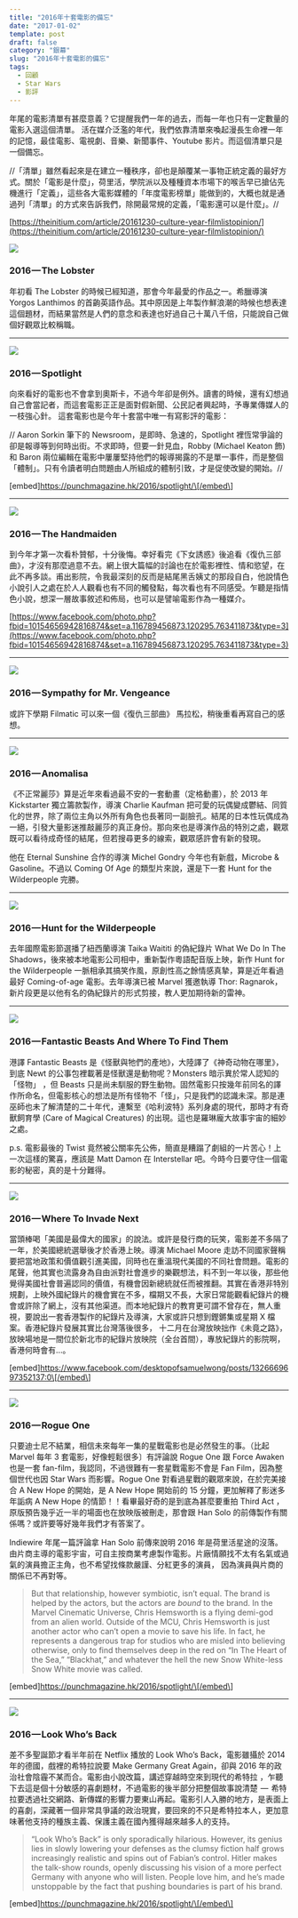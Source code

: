 ```yaml
---
title: "2016年十套電影的備忘"
date: "2017-01-02"
template: post
draft: false
category: "銀幕"
slug: "2016年十套電影的備忘"
tags:
  - 回顧
  - Star Wars
  - 影評
---
```


年尾的電影清單有甚麼意義？它提醒我們一年的過去，而每一年也只有一定數量的電影入選這個清單。 活在媒介泛濫的年代，我們依靠清單來喚起漫長生命裡一年的記憶，最佳電影、電視劇、音樂、新聞事件、Youtube 影片。而這個清單只是一個備忘。

//「清單」雖然看起來是在建立一種秩序，卻也是顛覆某一事物正統定義的最好方式。關於「電影是什麼」，荷里活，學院派以及種種資本市場下的喉舌早已搶佔先機進行「定義」，這些各大電影媒體的「年度電影榜單」能做到的，大概也就是通過列「清單」的方式來告訴我們，除開最常規的定義，「電影還可以是什麼」。//

[https://theinitium.com/article/20161230-culture-year-filmlistopinion/](https://theinitium.com/article/20161230-culture-year-filmlistopinion/)

![](/media/8ecdd-1onv7djqqvqbzlkt7knw1sg.jpeg)

### 2016 — The Lobster

年初看 The Lobster 的時候已經知道，那會今年最愛的作品之一。希臘導演 Yorgos Lanthimos 的首齣英語作品。其中原因是上年製作鮮浪潮的時候也想表達這個題材，而結果當然是人們的意念和表達也好過自己十萬八千倍，只能說自己做個好觀眾比較稱職。

---

![](/media/51191-1om06eszdo-b_lpi_kqo_2w.jpeg)

### 2016 — Spotlight

向來看好的電影也不會拿到奧斯卡，不過今年卻是例外。讀書的時候，還有幻想過自己會當記者，而這套電影正正是面對假新聞、公民記者興起時，予專業傳媒人的一枝強心針。 這套電影也是今年十套當中唯一有寫影評的電影：

// Aaron Sorkin 筆下的 Newsroom，是即時、急速的，Spotlight 裡恆常爭論的卻是報導等到何時出街。不求即時，但要一針見血，Robby (Michael Keaton 飾) 和 Baron 兩位編輯在電影中屢屢堅持他們的報導揭露的不是單一事件，而是整個「體制」。只有令讀者明白問題由人所組成的體制引致，才是促使改變的開始。//

\[embed\]https://punchmagazine.hk/2016/spotlight/\[/embed\]

---

![](/media/c5c09-18l149s-a09sswied7tuwda.jpeg)

### 2016 — The Handmaiden

到今年才第一次看朴贊郁，十分後悔。幸好看完《下女誘惑》後追看《復仇三部曲》，才沒有那麼過意不去。網上很大篇幅的討論也在於電影裡性、情和慾望，在此不再多談。甫出影院，令我最深刻的反而是結尾黑舌姨丈的那段自白，他說情色小說引人之處在於人人觀看也有不同的觸發點，每次看也有不同感受。乍聽是指情色小說，想深一層故事敘述和佈局，也可以是譬喻電影作為一種媒介。

[https://www.facebook.com/photo.php?fbid=10154656942816874&set=a.116789456873.120295.763411873&type=3](https://www.facebook.com/photo.php?fbid=10154656942816874&set=a.116789456873.120295.763411873&type=3)

---

![](/media/0c3f0-1nnrdqfwccxyr-iu_yhsxug.jpeg)

### 2016 — Sympathy for Mr. Vengeance

或許下學期 Filmatic 可以來一個《復仇三部曲》 馬拉松，稍後重看再寫自己的感想。

---

![](/media/a16e8-1a9xkdfarwrv62gzzj3njmw.jpeg)

### 2016 — Anomalisa

《不正常麗莎》算是近年來看過最不安的一套動畫（定格動畫），於 2013 年 Kickstarter 獨立籌款製作，導演 Charlie Kaufman 把可愛的玩偶變成鬱結、同質化的世界，除了兩位主角以外所有角色也長著同一副臉孔。結尾的日本性玩偶成為一絕，引發大量影迷推敲麗莎的真正身份。那向來也是導演作品的特別之處，觀眾既可以看待成奇怪的結尾，但若搜尋更多的線索，觀眾感許會有新的發現。

他在 Eternal Sunshine 合作的導演 Michel Gondry 今年也有新戲，Microbe & Gasoline。不過以 Coming Of Age 的類型片來說，還是下一套 Hunt for the Wilderpeople 完勝。

---

![](/media/f6bf2-1frnbtg02gsi90cun08h56w.jpeg)

### **2016 — Hunt for the Wilderpeople**

去年國際電影節選播了紐西蘭導演 Taika Waititi 的偽紀錄片 What We Do In The Shadows，後來被本地電影公司相中，重新製作粵語配音版上映，新作 Hunt for the Wilderpeople 一脈相承其搞笑作風，原創性高之餘情感真摯，算是近年看過最好 Coming-of-age 電影。去年導演已被 Marvel 獲邀執導 Thor: Ragnarok，新片段更是以他有名的偽紀錄片的形式剪接，教人更加期待新的雷神。

---

![](/media/02bb3-1y81eqlkv5jby0yoe8fjujw.jpeg)

### 2016 — Fantastic Beasts And Where To Find Them

港譯 Fantastic Beasts 是《怪獸與牠們的產地》，大陸譯了《神奇动物在哪里》，到底 Newt 的公事包裡載著是怪獸還是動物呢？Monsters 暗示異於常人認知的「怪物」 ，但 Beasts 只是尚未馴服的野生動物。固然電影只按幾年前同名的譯作所命名，但電影核心的想法是所有怪物不「怪」，只是我們的認識未深。那是連巫師也未了解清楚的二十年代，連繫至《哈利波特》系列身處的現代，那時才有奇獸飼育學 (Care of Magical Creatures) 的出現。這也是羅琳龐大故事宇宙的細妙之處。

p.s. 電影最後的 Twist 竟然被公關率先公佈，簡直是糟蹋了劇組的一片苦心！上一次這樣的驚喜，應該是 Matt Damon 在 Interstellar 吧。今時今日要守住一個電影的秘密，真的是十分難得。

---

![](/media/0a5b6-1f7opavnf9ze2plbr5n-wpa.jpeg)

### **2016 — Where To Invade Next**

當頭棒喝「美國是最偉大的國家」的說法。或許是發行商的玩笑，電影差不多隔了一年，於美國總統選舉後才於香港上映。導演 Michael Moore 走訪不同國家聲稱要把當地政策和價值觀引進美國，同時也在重溫現代美國的不同社會問題。電影的尾聲，他其實也流露身為自由派對社會進步的樂觀想法，料不到一年以後，那些他覺得美國社會普遍認同的價值，有機會因新總統就任而被推翻。其實在香港非特別規劃，上映外國紀錄片的機會實在不多，檔期又不長，大家日常能觀看紀錄片的機會或許除了網上，沒有其他渠道。而本地紀錄片的教育更可謂不曾存在，無人重視，要說出一套香港製作的紀錄片及導演，大家或許只想到鏗鏘集或星期 X 檔案。香港紀錄片發展其實比台灣落後很多， 十二月在台灣放映拙作《未竟之路》，放映場地是一間位於新北市的紀錄片放映院（全台首間），專放紀錄片的影院啊，香港何時會有…。

\[embed\]https://www.facebook.com/desktopofsamuelwong/posts/1326669697352137:0\[/embed\]

---

![](/media/0c020-1-tfiermjwryjvzgfdvt7mw.jpeg)

### 2016 — Rogue One

只要迪士尼不結業，相信未來每年一集的星戰電影也是必然發生的事。（比起 Marvel 每年 3 套電影，好像輕鬆很多〕有評論說 Rogue One 跟 Force Awaken 也是一套 fan-film，我認同，不過很難有一套星戰電影不會是 Fan Film，因為整個世代也因 Star Wars 而影響。Rogue One 對看過星戰的觀眾來說，在於完美接合 A New Hope 的開始，是 A New Hope 開始前的 15 分鐘，更加解釋了影迷多年詬病 A New Hope 的情節！！看畢最好奇的是到底為甚麼要重拍 Third Act ，原版預告幾乎近一半的場面也在放映版被刪走，那會跟 Han Solo 的前傳製作有關係嗎？或許要等好幾年我們才有答案了。

Indiewire 年尾一篇評論拿 Han Solo 前傳來說明 2016 年是荷里活星途的沒落。由片商主導的電影宇宙，可自主按商業考慮製作電影。片廠情願找不太有名氣或過氣的演員擔正主角，也不希望找條款嚴謹、分紅更多的演員， 因為演員與片商的關係已不再對等。

> But that relationship, however symbiotic, isn’t equal. The brand is helped by the actors, but the actors are _bound_ to the brand. In the Marvel Cinematic Universe, Chris Hemsworth is a flying demi-god from an alien world. Outside of the MCU, Chris Hemsworth is just another actor who can’t open a movie to save his life. In fact, he represents a dangerous trap for studios who are misled into believing otherwise, only to find themselves deep in the red on “In The Heart of the Sea,” “Blackhat,” and whatever the hell the new Snow White-less Snow White movie was called.

\[embed\]https://punchmagazine.hk/2016/spotlight/\[/embed\]

---

![](/media/bcfa9-1ehu94p3ranu_a3mdvv-lgg.jpeg)

### 2016 — Look Who’s Back

差不多聖誕節才看半年前在 Netflix 播放的 Look Who’s Back，電影雖攝於 2014 年的德國，戲裡的希特拉說要 Make Germany Great Again，卻與 2016 年的政治社會陰霾不某而合。電影由小說改篇，講述穿越時空來到現代的希特拉 ，乍聽下去這是個十分敏感的喜劇題材，不過電影的後半部分把整個故事說清楚  —  希特拉要透過社交網路、新傳媒的影響力要東山再起。電影引人入勝的地方，是表面上的喜劇，深藏著一個非常具爭議的政治現實，要回來的不只是希特拉本人，更加意味著他支持的種族主義、保護主義在國內獲得越來越多人的支持。

> “Look Who’s Back” is only sporadically hilarious. However, its genius lies in slowly lowering your defenses as the clumsy fiction half grows increasingly realistic and spins out of Fabian’s control. Hitler makes the talk-show rounds, openly discussing his vision of a more perfect Germany with anyone who will listen. People love him, and he’s made unstoppable by the fact that pushing boundaries is part of his brand.

\[embed\]https://punchmagazine.hk/2016/spotlight/\[/embed\]
